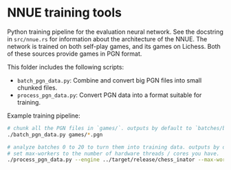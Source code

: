 # NNUE training tools

Python training pipeline for the evaluation neural network.
See the docstring in `src/nnue.rs` for information about the architecture of the NNUE.
The network is trained on both self-play games, and its games on Lichess.
Both of these sources provide games in PGN format.

This folder includes the following scripts:
- `batch_pgn_data.py`: Combine and convert big PGN files into small chunked files.
- `process_pgn_data.py`: Convert PGN data into a format suitable for training.

Example training pipeline:
```bash
# chunk all the PGN files in `games/`. outputs by default to `batches/batch%d.pgn`.
./batch_pgn_data.py games/*.pgn

# analyze batches 0 to 20 to turn them into training data. outputs by default to train_data/batch%d.tsv.gz.
# set max-workers to the number of hardware threads / cores you have.
./process_pgn_data.py --engine ../target/release/chess_inator --max-workers 8 batches/batch{0..20}.pgn
```
